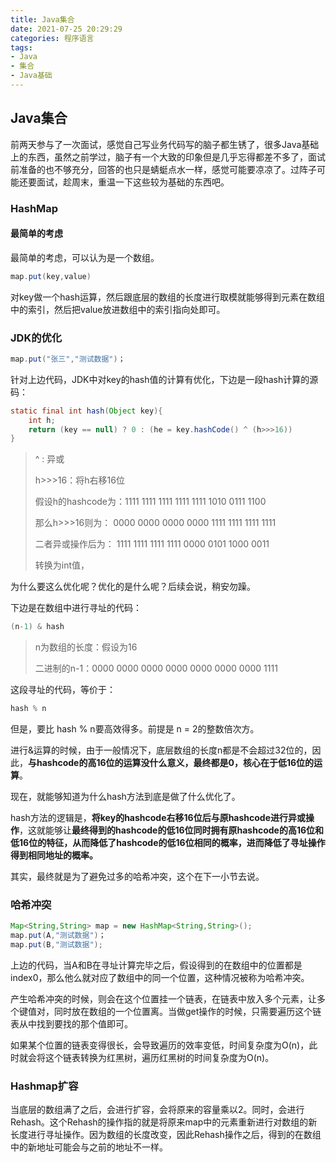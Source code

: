 ```yaml
---
title: Java集合
date: 2021-07-25 20:29:29
categories: 程序语言
tags: 
- Java
- 集合
- Java基础
---
```


## Java集合

前两天参与了一次面试，感觉自己写业务代码写的脑子都生锈了，很多Java基础上的东西，虽然之前学过，脑子有一个大致的印象但是几乎忘得都差不多了，面试前准备的也不够充分，回答的也只是蜻蜓点水一样，感觉可能要凉凉了。过阵子可能还要面试，趁周末，重温一下这些较为基础的东西吧。

### HashMap

#### 最简单的考虑

最简单的考虑，可以认为是一个数组。

```java
map.put(key,value)
```

对key做一个hash运算，然后跟底层的数组的长度进行取模就能够得到元素在数组中的索引，然后把value放进数组中的索引指向处即可。



### JDK的优化

```java
map.put("张三","测试数据")；
```

针对上边代码，JDK中对key的hash值的计算有优化，下边是一段hash计算的源码：

```java
static final int hash(Object key){
	int h;
	return (key == null) ? 0 : (he = key.hashCode() ^ (h>>>16))
}
```

> ^ : 异或
>
> h>>>16：将h右移16位
>
> 假设h的hashcode为：1111 1111 1111 1111 1111 1010 0111 1100
>
> 那么h>>>16则为：      0000 0000 0000 0000 1111 1111 1111 1111
>
> 二者异或操作后为：    1111 1111 1111 1111 0000 0101 1000 0011
>
> 转换为int值，

为什么要这么优化呢？优化的是什么呢？后续会说，稍安勿躁。



下边是在数组中进行寻址的代码：

```java
(n-1) & hash
```

> n为数组的长度：假设为16
>
> 二进制的n-1：0000 0000 0000 0000 0000 0000 0000 1111

这段寻址的代码，等价于：

```java
hash % n
```

但是，要比 hash % n要高效得多。前提是 n = 2的整数倍次方。

进行&运算的时候，由于一般情况下，底层数组的长度n都是不会超过32位的，因此，**与hashcode的高16位的运算没什么意义，最终都是0，核心在于低16位的运算**。

现在，就能够知道为什么hash方法到底是做了什么优化了。

hash方法的逻辑是，**将key的hashcode右移16位后与原hashcode进行异或操作**，这就能够让**最终得到的hashcode的低16位同时拥有原hashcode的高16位和低16位的特征，从而降低了hashcode的低16位相同的概率，进而降低了寻址操作得到相同地址的概率。**

其实，最终就是为了避免过多的哈希冲突，这个在下一小节去说。



### 哈希冲突

```java
Map<String,String> map = new HashMap<String,String>();
map.put(A,"测试数据")；
map.put(B,"测试数据");
```

上边的代码，当A和B在寻址计算完毕之后，假设得到的在数组中的位置都是index0，那么他么就对应了数组中的同一个位置，这种情况被称为哈希冲突。

产生哈希冲突的时候，则会在这个位置挂一个链表，在链表中放入多个元素，让多个键值对，同时放在数组的一个位置离。当做get操作的时候，只需要遍历这个链表从中找到要找的那个值即可。

如果某个位置的链表变得很长，会导致遍历的效率变低，时间复杂度为O(n)，此时就会将这个链表转换为红黑树，遍历红黑树的时间复杂度为O(n)。



### Hashmap扩容

当底层的数组满了之后，会进行扩容，会将原来的容量乘以2。同时，会进行Rehash。这个Rehash的操作指的就是将原来map中的元素重新进行对数组的新长度进行寻址操作。因为数组的长度改变，因此Rehash操作之后，得到的在数组中的新地址可能会与之前的地址不一样。



















